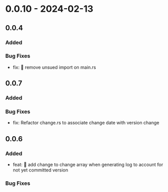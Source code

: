 # 0.0.10 - 2024-02-13


## 0.0.4
### Added


### Bug Fixes

- fix: 🐛 remove unsued import on main.rs

## 0.0.7
### Added


### Bug Fixes

- fix: Refactor change.rs to associate change date with version change

## 0.0.6
### Added

- feat: 🐛 add change to change array when generating log to account for not yet committed version


### Bug Fixes

